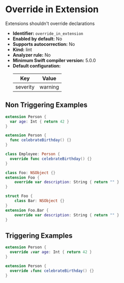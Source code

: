 # Override in Extension

Extensions shouldn't override declarations

* **Identifier:** `override_in_extension`
* **Enabled by default:** No
* **Supports autocorrection:** No
* **Kind:** lint
* **Analyzer rule:** No
* **Minimum Swift compiler version:** 5.0.0
* **Default configuration:**
  <table>
  <thead>
  <tr><th>Key</th><th>Value</th></tr>
  </thead>
  <tbody>
  <tr>
  <td>
  severity
  </td>
  <td>
  warning
  </td>
  </tr>
  </tbody>
  </table>

## Non Triggering Examples

```swift
extension Person {
  var age: Int { return 42 }
}
```

```swift
extension Person {
  func celebrateBirthday() {}
}
```

```swift
class Employee: Person {
  override func celebrateBirthday() {}
}
```

```swift
class Foo: NSObject {}
extension Foo {
    override var description: String { return "" }
}
```

```swift
struct Foo {
    class Bar: NSObject {}
}
extension Foo.Bar {
    override var description: String { return "" }
}
```

## Triggering Examples

```swift
extension Person {
  override ↓var age: Int { return 42 }
}
```

```swift
extension Person {
  override ↓func celebrateBirthday() {}
}
```